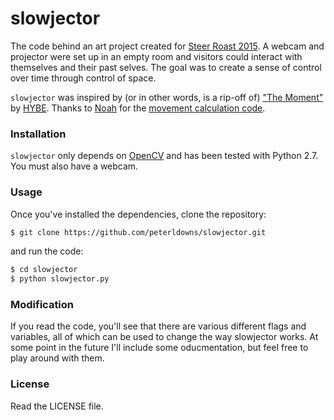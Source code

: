 # slowjector
The code behind an art project created for [Steer Roast
2015](http://web.mit.edu/senior-house/www/steerroast.html). A webcam and
projector were set up in an empty room and visitors could interact with
themselves and their past selves. The goal was to create a sense of control
over time through control of space.

`slowjector` was inspired by (or in other words, is a rip-off of) ["The
Moment"](https://vimeo.com/119838128) by [HYBE](http://www.hybe.org/). Thanks
to [Noah](http://noah.org) for the [movement calculation
code](http://noah.org/wiki/movement.py).


### Installation
`slowjector` only depends on [OpenCV](http://opencv.org/) and has been tested
with Python 2.7. You must also have a webcam.


### Usage
Once you've installed the dependencies, clone the repository:

```bash
$ git clone https://github.com/peterldowns/slowjector.git
```

and run the code:

```bash
$ cd slowjector
$ python slowjector.py
```


### Modification
If you read the code, you'll see that there are various different flags and
variables, all of which can be used to change the way slowjector works. At some
point in the future I'll include some oducmentation, but feel free to play
around with them.


### License
Read the LICENSE file.
